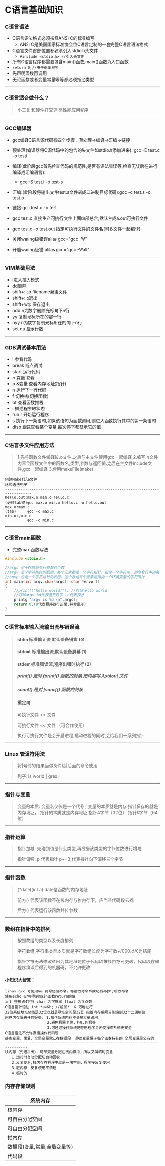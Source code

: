 # C语言基础知识
### C语言语法
* C语言语法格式必须按照ANSI C的标准编写
  * ANSI C是美国国家标准协会位C语言定制的一套完整C语言语法格式
* C语言文件首部位置都必须引入stdio.h头文件
  * ``#include <stdio.h> //引入头文件`` 
* 所有C语言程序都需要包含main()函数,main()函数为入口函数
* ``return 0;//用于退出程序``
* 先声明函数再调用
* 无论函数或者变量常量等等都必须指定类型

---

### C语言适合做什么？
>小工具
>和硬件打交道
>高性能应用程序

---

### GCC编译器 
* gcc编译C语言源代码有四个步骤：预处理->编译->汇编->链接

* 预处理(编译器将C源代码中的包含的头文件如stdio.h添加进来): gcc -E test.c -o testi

* 编译(此阶段gcc首先检查代码的规范性,是否有语法错误等,检查无误后在进行编译成汇编语言):
  
  * gcc -S test.i -o test-s
  
* 汇编:(此阶段将输出文件test.s文件转成二进制目标代码):gcc -c test.s -o test.o

* 链接:gcc test.o -o test  

* gcc test.c 直接生产可执行文件上面四部总合,默认生成a.out可执行文件

* gcc test.c -o test.out  指定可执行文件的文件名(可多文件一起编译)

* 关闭waring级错误alias gcc="gcc -W"

* 开启waring级错 alilas gcc="gcc -Wall"

  ---

### VIM基础用法
* i进入插入模式
* dd删除
* shift+: sp filename新建文件
* shift+: q退出
* shift+wq: 保存退出
* ndd n为数字删除光标向下n行
* yy 复制光标所在的那一行
* nyy n为数字复制光标所在的向下n行
* set nu 显示行数

---

### GDB调试基本用法

* l 参看代码
* break 断点调试
* start 运行代码
* p 变量 查看
* p &变量 查看内存地址(指针)
* n 运行下一行代码
* f 切换栈(切换函数)
* bt 查看函数推栈
* i 描述程序的状态
* run r 开始运行程序
* s  执行下一条语句,如果该语句为函数调用,则进入函数执行其中的第一条语句
* disp 跟踪查看某个变量,每次停下都显示它的值

---

### C语言多文件应用方法

> 1.先将函数文件编译位.o文件,之后与主文件使用gcc一起编译
> 2.编写.h文件内容位函数文件中的函数名,类型,参数与返回值.之后在主文件include文件,gcc一起编译
> 3.使用makeFile(make)
```
创建Makefile文件
格式语法列子:
----------------------------------------------------------------------------------
hello.out:max.o min.o hello.c
(必须tab键)gcc max.o min.o hello.c -o hello.out
max.o:max.c
(tab)     gcc -c max.c
min.o:,min.c
          gcc -c min.c
```

---

### C语言main函数

* 完整main函数写法
```c
#include <stdio.h>

//argc 用于存放命令行参数的个数
//argv 是个字符指针的数组，每个元素都是一个字符指针，指向一个字符串，即命令行中的每一个参数
//envp 也是一个字符指针的数组，这个数组每个元素是指向一个环境变量的字符指针
int main(int argv,char*argc[],char *envp[])
{
	//printf("hello world!"); //打印hello world
    //打印argv %d代表整形数字 \n代表换行
    printg("argv is %d \n",argc);
    return 0;(0代表程序运行正常,并非乱写)
}
```

---

### C语言标准输入流输出流与错误流

> #### stdin 标准输入流,默认设备键盘 (0)
>
> #### stdout 标准输出流,默认设备屏幕 (1)
>
> #### stderr 标准错误流,程序出错时执行 (2)
>
> ##### printf() 是对 fprintf() 函数的封装,把内容写入stdout 文件 
>
> ##### scanf() 是对 fsancf() 函数的封装
>
> #### 重定向
>
> 可执行文件 >> 文件 
>
> 可执行文件 << 文件 （可合作使用）
>
> 执行可执行文件是会开启进程,启动进程的同时,会给我们一系列指针

---

### Linux 管道符用法

> 将|号前的结果当做条件给|后面的命令使用
>
>  列子: ls  world  | grep l

---

### 指针与变量

>变量的本质: 变量名仅仅是一个代号 , 变量的本质就是内存
>指针保存的就是内存地址， 指针的本质就是内存地址
>指针4字节（32位）
>指针8字节（64位）

---

### 指针运算

> 指针加减: 先碰到值是什么类型,再根据该类型的字节位数进行增减
>
> 指针偏移: p 代表指针 p+=3;代表指针向下偏移三个字节

---

### 指针函数

> (*date)(int a)   date是函数的内存地址
>
>  前方() 代表该函数不在栈内存与推内存下，应当带代码段去找
>
> 后方() 代表运行该函数并传参数

---

### 数组在指针中的排列

> 按照数组的类型以及长度排列
>
> 字符数组,字符串类型本质就是字符数组长度为字符数+/000以/0为结尾
>
> 指针字符无法修改值因为其地址是位于代码段推栈内存可更改，代码段存储程序编译后得到的机器码，不允许更改

#### 小知识大智慧：

```
linux gcc 可使用&& 符号链接命令，等前方的命令成功后再执行后方命令
使用echo &?可得到main函数return的值 
int 整形占4字节 char 为字符串 float 为浮点数
C语言指针语法 int *a=&b; //前加*  & 取地址符
32位系统地址总线是32位也就是寻址空间是32位 指给内存编号只能编到32个二进制位
用户内存隔离开的好处: 1.操作系统内存不会被大量占用
				   2.避免机器卡住,卡死,死机等
				   3.可通过操作系统吧应用程序关闭使操作系统更安全
C语言语法不允许直接操作代码段
静态变量，常量，全局变量默认在数据段  静态变量属于每个函数特有的 全局变量是公有的
--------------------------------------------------------------------------------
栈内存（先进后出）：局部变量分配在栈内存中，所以又叫临时变量
   1.运行时自动分配切自动回收
   2.反复使用,栈内存在程序中就是一块空间，程序接反复使用
   3.脏内存，反复使用不清理
   4.临时的
```

### 内存存储规则

| 系统内存 |
| ---- |
| 栈内存 |
| 可自由分配空间 |
| 可自由分配空间 |
| 推内存 |
| 数据段(变量,常量,全局变量等) |
| 代码段 |